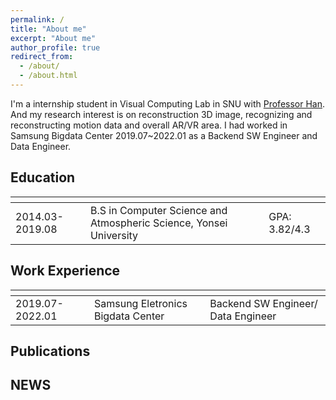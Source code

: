 ```yaml
---
permalink: /
title: "About me"
excerpt: "About me"
author_profile: true
redirect_from: 
  - /about/
  - /about.html
---
```


I'm a internship student in Visual Computing Lab in SNU with [Professor Han](https://jhugestar.github.io/). And my research interest is on reconstruction 3D image, recognizing and reconstructing motion data and overall AR/VR area. I had worked in Samsung Bigdata Center 2019.07~2022.01 as a Backend SW Engineer and Data Engineer. 


Education
---

|<!-- -->|<!-- -->|<!-- -->|
|-----|-----|-----|
|2014.03-2019.08|B.S in Computer Science and Atmospheric Science, Yonsei University|GPA: 3.82/4.3|


Work Experience
---

|<!-- -->|<!-- -->|<!-- -->|
|-----|-----|-----|
|2019.07-2022.01|Samsung Eletronics Bigdata Center|Backend SW Engineer/ Data Engineer|


Publications
---


NEWS
---


